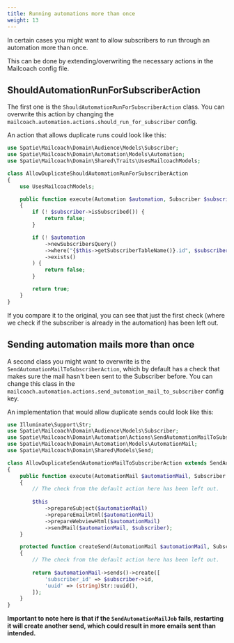 ```yaml
---
title: Running automations more than once
weight: 13
---
```


In certain cases you might want to allow subscribers to run through an automation more than once.

This can be done by extending/overwriting the necessary actions in the Mailcoach config file.

## ShouldAutomationRunForSubscriberAction

The first one is the `ShouldAutomationRunForSubscriberAction` class. You can overwrite this action by changing the `mailcoach.automation.actions.should_run_for_subscriber` config.

An action that allows duplicate runs could look like this:

```php
use Spatie\Mailcoach\Domain\Audience\Models\Subscriber;
use Spatie\Mailcoach\Domain\Automation\Models\Automation;
use Spatie\Mailcoach\Domain\Shared\Traits\UsesMailcoachModels;

class AllowDuplicateShouldAutomationRunForSubscriberAction
{
    use UsesMailcoachModels;

    public function execute(Automation $automation, Subscriber $subscriber): bool
    {
        if (! $subscriber->isSubscribed()) {
            return false;
        }

        if (! $automation
            ->newSubscribersQuery()
            ->where("{$this->getSubscriberTableName()}.id", $subscriber->id)
            ->exists()
        ) {
            return false;
        }

        return true;
    }
}
```

If you compare it to the original, you can see that just the first check (where we check if the subscriber is already in the automation) has been left out.

## Sending automation mails more than once

A second class you might want to overwrite is the `SendAutomationMailToSubscriberAction`, which by default has a check that makes sure the mail hasn't been sent to the Subscriber before. You can change this class in the `mailcoach.automation.actions.send_automation_mail_to_subscriber` config key.

An implementation that would allow duplicate sends could look like this:

```php
use Illuminate\Support\Str;
use Spatie\Mailcoach\Domain\Audience\Models\Subscriber;
use Spatie\Mailcoach\Domain\Automation\Actions\SendAutomationMailToSubscriberAction;
use Spatie\Mailcoach\Domain\Automation\Models\AutomationMail;
use Spatie\Mailcoach\Domain\Shared\Models\Send;

class AllowDuplicateSendAutomationMailToSubscriberAction extends SendAutomationMailToSubscriberAction
{
    public function execute(AutomationMail $automationMail, Subscriber $subscriber): void
    {
        // The check from the default action here has been left out.
        
        $this
            ->prepareSubject($automationMail)
            ->prepareEmailHtml($automationMail)
            ->prepareWebviewHtml($automationMail)
            ->sendMail($automationMail, $subscriber);
    }

    protected function createSend(AutomationMail $automationMail, Subscriber $subscriber): Send
    {
        // The check from the default action here has been left out.
    
        return $automationMail->sends()->create([
            'subscriber_id' => $subscriber->id,
            'uuid' => (string)Str::uuid(),
        ]);
    }
}
```

**Important to note here is that if the `SendAutomationMailJob` fails, restarting it will create another send, which could result in more emails sent than intended.**

